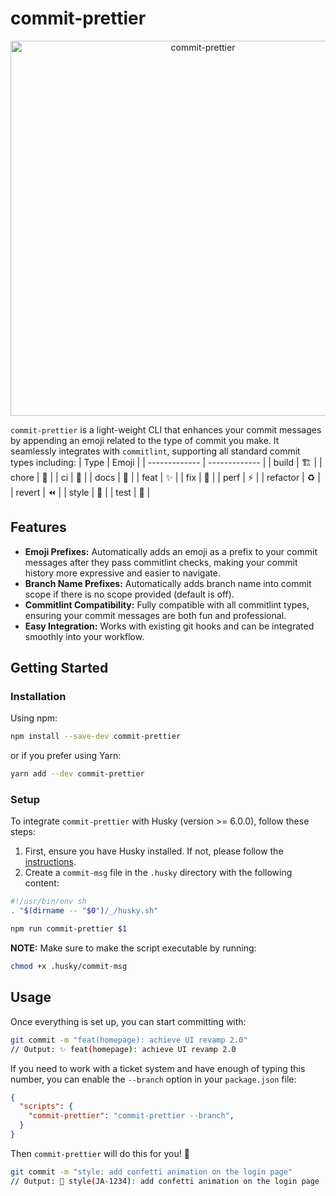 # commit-prettier
<p align="center">
  <img width="600" alt="commit-prettier" src="https://github.com/Hephaest/commit-prettier/assets/37981444/7e70db6b-d064-4ced-9e9c-567b77855537">
</p>

`commit-prettier` is a light-weight CLI that enhances your commit messages by appending an emoji related to the type of commit you make. It seamlessly integrates with `commitlint`, supporting all standard commit types including:
| Type  | Emoji |
| ------------- | ------------- |
| build  | 🏗️  |
| chore  | 🧹  |
| ci  | 👷  |
| docs  | 📄  |
| feat  | ✨  |
| fix  | 🐛  |
| perf  | ⚡️  |
| refactor  | ♻️  |
| revert  | ⏪️  |
| style  | 🌈  |
| test  | 🧪  |

## Features
- **Emoji Prefixes:** Automatically adds an emoji as a prefix to your commit messages after they pass commitlint checks, making your commit history more expressive and easier to navigate.
- **Branch Name Prefixes:** Automatically adds branch name into commit scope if there is no scope provided (default is off).
- **Commitlint Compatibility:** Fully compatible with all commitlint types, ensuring your commit messages are both fun and professional.
- **Easy Integration:** Works with existing git hooks and can be integrated smoothly into your workflow.

## Getting Started
### Installation
Using npm:
```bash
npm install --save-dev commit-prettier
```
or if you prefer using Yarn:
```bash
yarn add --dev commit-prettier
```
### Setup
To integrate `commit-prettier` with Husky (version >= 6.0.0), follow these steps:

1. First, ensure you have Husky installed. If not, please follow the [instructions](https://www.npmjs.com/package/husky).
2. Create a `commit-msg` file in the `.husky` directory with the following content:
```sh
#!/usr/bin/env sh
. "$(dirname -- "$0")/_/husky.sh"

npm run commit-prettier $1
```

**NOTE:**
Make sure to make the script executable by running:
```bash
chmod +x .husky/commit-msg
```
## Usage
Once everything is set up, you can start committing with:
```bash
git commit -m "feat(homepage): achieve UI revamp 2.0"
// Output: ✨ feat(homepage): achieve UI revamp 2.0
```
If you need to work with a ticket system and have enough of typing this number, you can enable the `--branch` option in your `package.json` file:
```json
{
  "scripts": {
    "commit-prettier": "commit-prettier --branch",
  }
}
```
Then `commit-prettier` will do this for you! 💅
```bash
git commit -m "style: add confetti animation on the login page"
// Output: 🌈 style(JA-1234): add confetti animation on the login page
```
